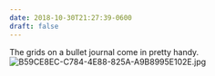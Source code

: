 ```yaml
---
date: 2018-10-30T21:27:39-0600
draft: false
---
```




The grids on a bullet journal come in pretty handy. ![B59CE8EC-C784-4E88-825A-A9B8995E102E.jpg](http://ianwhitney.micro.blog/uploads/2018/12cc09095b.jpg)




